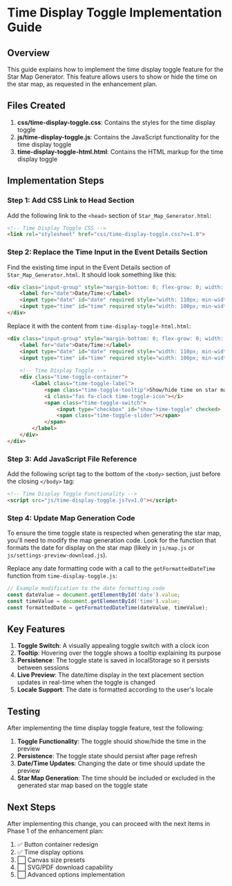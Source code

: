 # Time Display Toggle Implementation Guide

## Overview

This guide explains how to implement the time display toggle feature for the Star Map Generator. This feature allows users to show or hide the time on the star map, as requested in the enhancement plan.

## Files Created

1. **css/time-display-toggle.css**: Contains the styles for the time display toggle
2. **js/time-display-toggle.js**: Contains the JavaScript functionality for the time display toggle
3. **time-display-toggle-html.html**: Contains the HTML markup for the time display toggle

## Implementation Steps

### Step 1: Add CSS Link to Head Section

Add the following link to the `<head>` section of `Star_Map_Generator.html`:

```html
<!-- Time Display Toggle CSS -->
<link rel="stylesheet" href="css/time-display-toggle.css?v=1.0">
```

### Step 2: Replace the Time Input in the Event Details Section

Find the existing time input in the Event Details section of `Star_Map_Generator.html`. It should look something like this:

```html
<div class="input-group" style="margin-bottom: 0; flex-grow: 0; width: auto;">
    <label for="date">Date/Time:</label>
    <input type="date" id="date" required style="width: 110px; min-width: 110px;">
    <input type="time" id="time" required style="width: 100px; min-width: 100px;">
</div>
```

Replace it with the content from `time-display-toggle-html.html`:

```html
<div class="input-group" style="margin-bottom: 0; flex-grow: 0; width: auto;">
    <label for="date">Date/Time:</label>
    <input type="date" id="date" required style="width: 110px; min-width: 110px;">
    <input type="time" id="time" required style="width: 100px; min-width: 100px;">
    
    <!-- Time Display Toggle -->
    <div class="time-toggle-container">
        <label class="time-toggle-label">
            <span class="time-toggle-tooltip">Show/hide time on star map</span>
            <i class="fas fa-clock time-toggle-icon"></i>
            <span class="time-toggle-switch">
                <input type="checkbox" id="show-time-toggle" checked>
                <span class="time-toggle-slider"></span>
            </span>
        </label>
    </div>
</div>
```

### Step 3: Add JavaScript File Reference

Add the following script tag to the bottom of the `<body>` section, just before the closing `</body>` tag:

```html
<!-- Time Display Toggle Functionality -->
<script src="js/time-display-toggle.js?v=1.0"></script>
```

### Step 4: Update Map Generation Code

To ensure the time toggle state is respected when generating the star map, you'll need to modify the map generation code. Look for the function that formats the date for display on the star map (likely in `js/map.js` or `js/settings-preview-download.js`).

Replace any date formatting code with a call to the `getFormattedDateTime` function from `time-display-toggle.js`:

```javascript
// Example modification to the date formatting code
const dateValue = document.getElementById('date').value;
const timeValue = document.getElementById('time').value;
const formattedDate = getFormattedDateTime(dateValue, timeValue);
```

## Key Features

1. **Toggle Switch**: A visually appealing toggle switch with a clock icon
2. **Tooltip**: Hovering over the toggle shows a tooltip explaining its purpose
3. **Persistence**: The toggle state is saved in localStorage so it persists between sessions
4. **Live Preview**: The date/time display in the text placement section updates in real-time when the toggle is changed
5. **Locale Support**: The date is formatted according to the user's locale

## Testing

After implementing the time display toggle feature, test the following:

1. **Toggle Functionality**: The toggle should show/hide the time in the preview
2. **Persistence**: The toggle state should persist after page refresh
3. **Date/Time Updates**: Changing the date or time should update the preview
4. **Star Map Generation**: The time should be included or excluded in the generated star map based on the toggle state

## Next Steps

After implementing this change, you can proceed with the next items in Phase 1 of the enhancement plan:

1. ✅ Button container redesign
2. ✅ Time display options
3. ⬜ Canvas size presets
4. ⬜ SVG/PDF download capability
5. ⬜ Advanced options implementation
